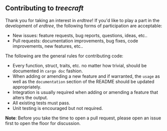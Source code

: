 ## Contributing to *treecraft*

Thank you for taking an interest in *erdtree*! If you'd like to play a part in the development of *erdtree*, the following forms of participation are acceptable:
  * New issues: feature requests, bug reports, questions, ideas, etc..
  * Pull requests: documentation improvements, bug fixes, code improvements, new features, etc..

The following are the general rules for contributing code:
  * Every function, struct, traits, etc. no matter how trivial, should be documented in `cargo doc` fashion.
  * When adding or amending a new feature and if warranted, the `usage` as well as the `documentation` section of the README should be updated appropriately.
  * Integration is usually required when adding or amending a feature that alters the output.
  * All existing tests must pass.
  * Unit testing is encouraged but not required.

**Note**: Before you take the time to open a pull request, please open an issue first to open the floor for discussion.
